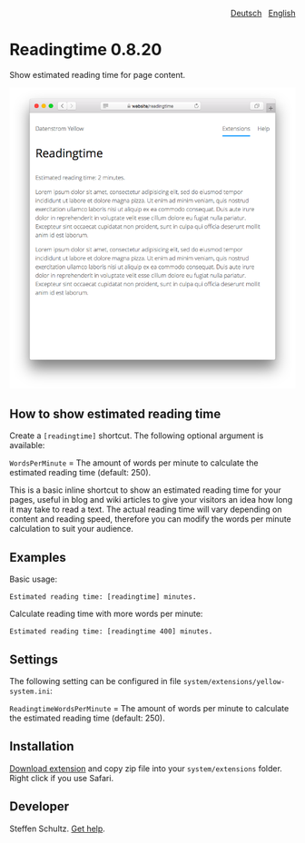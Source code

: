 <p align="right"><a href="README-de.md">Deutsch</a> &nbsp; <a href="README.md">English</a></p>

# Readingtime 0.8.20

Show estimated reading time for page content.

<p align="center"><img src="readingtime-screenshot.png?raw=true" alt="Screenshot"></p>

## How to show estimated reading time

Create a `[readingtime]` shortcut. The following optional argument is available: 

`WordsPerMinute` = The amount of words per minute to calculate the estimated reading time (default: 250). 

This is a basic inline shortcut to show an estimated reading time for your pages, useful in blog and wiki articles to give your visitors an idea how long it may take to read a text. The actual reading time will vary depending on content and reading speed, therefore you can modify the words per minute calculation to suit your audience. 

## Examples

Basic usage: 

    Estimated reading time: [readingtime] minutes.

Calculate reading time with more words per minute: 

    Estimated reading time: [readingtime 400] minutes.


## Settings

The following setting can be configured in file `system/extensions/yellow-system.ini`:

`ReadingtimeWordsPerMinute` = The amount of words per minute to calculate the estimated reading time (default: 250).

## Installation

[Download extension](https://github.com/datenstrom/yellow-extensions/raw/main/downloads/readingtime.zip) and copy zip file into your `system/extensions` folder. Right click if you use Safari.

## Developer

Steffen Schultz. [Get help](https://datenstrom.se/yellow/help/).
